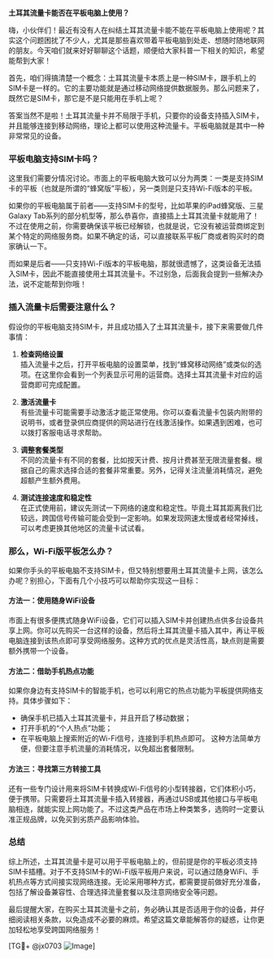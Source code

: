 **土耳其流量卡能否在平板电脑上使用？**

嗨，小伙伴们！最近有没有人在纠结土耳其流量卡能不能在平板电脑上使用呢？其实这个问题困扰了不少人，尤其是那些喜欢带着平板电脑到处走、想随时随地联网的朋友。今天咱们就来好好聊聊这个话题，顺便给大家科普一下相关的知识，希望能帮到大家！

首先，咱们得搞清楚一个概念：土耳其流量卡本质上是一种SIM卡，跟手机上的SIM卡是一样的。它的主要功能就是通过移动网络提供数据服务。那么问题来了，既然它是SIM卡，那它是不是只能用在手机上呢？

答案当然不是啦！土耳其流量卡并不局限于手机，只要你的设备支持插入SIM卡，并且能够连接到移动网络，理论上都可以使用这种流量卡。平板电脑就是其中一种非常常见的设备。

### 平板电脑支持SIM卡吗？

这里我们需要分情况讨论。市面上的平板电脑大致可以分为两类：一类是支持SIM卡的平板（也就是所谓的“蜂窝版”平板），另一类则是只支持Wi-Fi版本的平板。

如果你的平板电脑属于前者——支持SIM卡的型号，比如苹果的iPad蜂窝版、三星Galaxy Tab系列的部分机型等，那么恭喜你，直接插上土耳其流量卡就能用了！不过在使用之前，你需要确保该平板已经解锁，也就是说，它没有被运营商绑定到某个特定的网络服务商。如果不确定的话，可以直接联系平板厂商或者购买时的商家确认一下。

而如果是后者——只支持Wi-Fi版本的平板电脑，那就很遗憾了，这类设备无法插入SIM卡，因此不能直接使用土耳其流量卡。不过别急，后面我会提到一些解决办法，说不定能帮到你哦！

### 插入流量卡后需要注意什么？

假设你的平板电脑支持SIM卡，并且成功插入了土耳其流量卡，接下来需要做几件事情：

1. **检查网络设置**  
   插入流量卡之后，打开平板电脑的设置菜单，找到“蜂窝移动网络”或类似的选项。在这里你会看到一个列表显示可用的运营商。选择土耳其流量卡对应的运营商即可完成配置。

2. **激活流量卡**  
   有些流量卡可能需要手动激活才能正常使用。你可以查看流量卡包装内附带的说明书，或者登录供应商提供的网站进行在线激活操作。如果遇到困难，也可以拨打客服电话寻求帮助。

3. **调整套餐类型**  
   不同的流量卡有不同的套餐，比如按天计费、按月计费甚至无限流量套餐。根据自己的需求选择合适的套餐非常重要。另外，记得关注流量消耗情况，避免超额产生额外费用。

4. **测试连接速度和稳定性**  
   在正式使用前，建议先测试一下网络的速度和稳定性。毕竟土耳其距离我们比较远，跨国信号传输可能会受到一定影响。如果发现网速太慢或者经常掉线，可以考虑更换其他地区的流量卡试试看。

### 那么，Wi-Fi版平板怎么办？

如果你手头的平板电脑不支持SIM卡，但又特别想要用土耳其流量卡上网，该怎么办呢？别担心，下面有几个小技巧可以帮助你实现这一目标：

#### 方法一：使用随身WiFi设备
市面上有很多便携式随身WiFi设备，它们可以插入SIM卡并创建热点供多台设备共享上网。你可以先购买一台这样的设备，然后将土耳其流量卡插入其中，再让平板电脑连接到该热点即可享受网络服务。这种方式的优点是灵活性高，缺点则是需要额外携带一个设备。

#### 方法二：借助手机热点功能
如果你身边有支持SIM卡的智能手机，也可以利用它的热点功能为平板提供网络支持。具体步骤如下：
- 确保手机已插入土耳其流量卡，并且开启了移动数据；
- 打开手机的“个人热点”功能；
- 在平板电脑上搜索附近的Wi-Fi信号，连接到手机热点即可。
这种方法简单方便，但要注意手机流量的消耗情况，以免超出套餐限制。

#### 方法三：寻找第三方转接工具
还有一些专门设计用来将SIM卡转换成Wi-Fi信号的小型转接器，它们体积小巧，便于携带。只需要将土耳其流量卡插入转接器，再通过USB或其他接口与平板电脑相连，就能实现上网功能了。不过这类产品在市场上种类繁多，选购时一定要认准正规品牌，以免买到劣质产品影响体验。

### 总结

综上所述，土耳其流量卡是可以用于平板电脑上的，但前提是你的平板必须支持SIM卡插槽。对于不支持SIM卡的Wi-Fi版平板用户来说，可以通过随身WiFi、手机热点等方式间接实现网络连接。无论采用哪种方式，都需要提前做好充分准备，包括了解设备兼容性、合理选择流量套餐以及注意网络安全等问题。

最后提醒大家，在购买土耳其流量卡之前，务必确认其是否适用于你的设备，并仔细阅读相关条款，以免造成不必要的麻烦。希望这篇文章能解答你的疑惑，让你更加轻松地享受跨国网络服务！

[TG💪+ @jx0703 ![Image](https://github.com/user-attachments/assets/dbca1d08-cadb-493c-b0ec-ad6f7a83f270)]